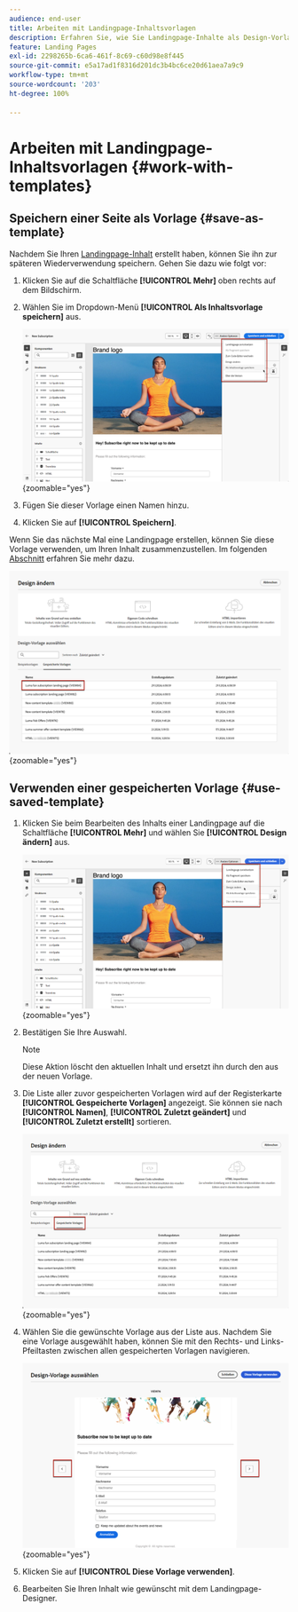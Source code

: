 ```yaml
---
audience: end-user
title: Arbeiten mit Landingpage-Inhaltsvorlagen
description: Erfahren Sie, wie Sie Landingpage-Inhalte als Design-Vorlage speichern und in Campaign Web wiederverwenden können
feature: Landing Pages
exl-id: 2298265b-6ca6-461f-8c69-c60d98e8f445
source-git-commit: e5a17ad1f8316d201dc3b4bc6ce20d61aea7a9c9
workflow-type: tm+mt
source-wordcount: '203'
ht-degree: 100%

---
```


# Arbeiten mit Landingpage-Inhaltsvorlagen {#work-with-templates}

## Speichern einer Seite als Vorlage {#save-as-template}

Nachdem Sie Ihren [Landingpage-Inhalt](lp-content.md) erstellt haben, können Sie ihn zur späteren Wiederverwendung speichern. Gehen Sie dazu wie folgt vor:

1. Klicken Sie auf die Schaltfläche **[!UICONTROL Mehr]** oben rechts auf dem Bildschirm.

1. Wählen Sie im Dropdown-Menü **[!UICONTROL Als Inhaltsvorlage speichern]** aus.

   ![](assets/lp-save-as-template.png){zoomable="yes"}

1. Fügen Sie dieser Vorlage einen Namen hinzu.

1. Klicken Sie auf **[!UICONTROL Speichern]**.

Wenn Sie das nächste Mal eine Landingpage erstellen, können Sie diese Vorlage verwenden, um Ihren Inhalt zusammenzustellen. Im folgenden [Abschnitt](#use-saved-template) erfahren Sie mehr dazu.

![](assets/lp-saved-template.png){zoomable="yes"}

## Verwenden einer gespeicherten Vorlage {#use-saved-template}

<!--Not for GA?-->

1. Klicken Sie beim Bearbeiten des Inhalts einer Landingpage auf die Schaltfläche **[!UICONTROL Mehr]** und wählen Sie **[!UICONTROL Design ändern]** aus.

   ![](assets/lp-change-your-design.png){zoomable="yes"}

1. Bestätigen Sie Ihre Auswahl.

   >[!NOTE]
   >
   >Diese Aktion löscht den aktuellen Inhalt und ersetzt ihn durch den aus der neuen Vorlage.

1. Die Liste aller zuvor gespeicherten Vorlagen wird auf der Registerkarte **[!UICONTROL Gespeicherte Vorlagen]** angezeigt. Sie können sie nach **[!UICONTROL Namen]**, **[!UICONTROL Zuletzt geändert]** und **[!UICONTROL Zuletzt erstellt]** sortieren.

   ![](assets/lp-saved-templates.png){zoomable="yes"}

1. Wählen Sie die gewünschte Vorlage aus der Liste aus. Nachdem Sie eine Vorlage ausgewählt haben, können Sie mit den Rechts- und Links-Pfeiltasten zwischen allen gespeicherten Vorlagen navigieren.

   ![](assets/lp-select-saved-template.png){zoomable="yes"}

1. Klicken Sie auf **[!UICONTROL Diese Vorlage verwenden]**.

1. Bearbeiten Sie Ihren Inhalt wie gewünscht mit dem Landingpage-Designer.

<!--Primary page templates and subpage templates are managed separately, meaning that you cannot use a primary page template to create a subpage, and vice versa. TBC in Web user interface-->
